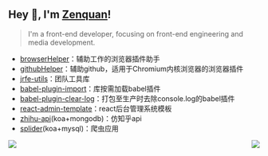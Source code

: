 ## Hey 👋, I'm [Zenquan](https://zenquan.vercel.app)!

>  I'm a front-end developer, focusing on front-end engineering and media development.

- [browserHelper](https://github.com/Zenquan/browserHelper)：辅助工作的浏览器插件助手
- [githubHelper](https://github.com/Zenquan/githubHelper)：辅助github，适用于Chromium内核浏览器的浏览器插件
- [jrfe-utils](https://github.com/Zenquan/jrfe-utils)：团队工具库
- [babel-plugin-import](https://github.com/Zenquan/babel-plugin-import)：库按需加载babel插件
- [babel-plugin-clear-log](https://github.com/Zenquan/babel-plugin-clear-log)：打包至生产时去除console.log的babel插件
- [react-admin-template](https://github.com/Zenquan/rhooks)：react后台管理系统模板
- [zhihu-api](https://github.com/Zenquan/zhihu-api)(koa+mongodb)：仿知乎api
- [splider](https://github.com/Zenquan/splider)(koa+mysql)：爬虫应用
 
 <img align="right" src="https://github-readme-stats.vercel.app/api?username=zenquan&show_icons=true&icon_color=38ADD8&text_color=ffffff&bg_color=000000&hide_title=true" />

 <img src="https://github-readme-stats.vercel.app/api/top-langs/?username=zenquan&layout=compact" />
